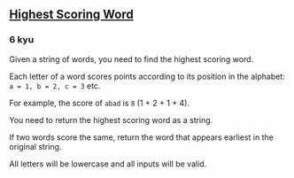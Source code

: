 <h2><a href=https://www.codewars.com/kata/57eb8fcdf670e99d9b000272/train/csharp target="_blank">Highest Scoring Word</a></h2><h3>6 kyu</h3><p>Given a string of words, you need to find the highest scoring word.</p><p>Each letter of a word scores points according to its position in the alphabet: <code>a = 1, b = 2, c = 3</code> etc.</p><p>For example, the score of <code>abad</code> is <code>8</code> (1 + 2 + 1 + 4).</p><p>You need to return the highest scoring word as a string.</p><p>If two words score the same, return the word that appears earliest in the original string.</p><p>All letters will be lowercase and all inputs will be valid.</p>